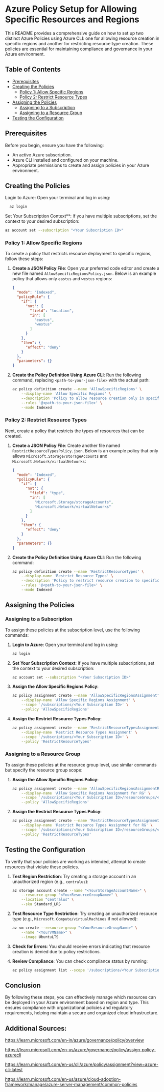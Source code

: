 # Azure Policy Setup for Allowing Specific Resources and Regions

This README provides a comprehensive guide on how to set up two distinct Azure Policies using Azure CLI: one for allowing resource creation in specific regions and another for restricting resource type creation. These policies are essential for maintaining compliance and governance in your Azure environment.

## Table of Contents

- [Prerequisites](#prerequisites)
- [Creating the Policies](#creating-the-policies)
  - [Policy 1: Allow Specific Regions](#policy-1-allow-specific-regions)
  - [Policy 2: Restrict Resource Types](#policy-2-restrict-resource-types)
- [Assigning the Policies](#assigning-the-policies)
  - [Assigning to a Subscription](#assigning-to-a-subscription)
  - [Assigning to a Resource Group](#assigning-to-a-resource-group)
- [Testing the Configuration](#testing-the-configuration)

## Prerequisites

Before you begin, ensure you have the following:

- An active Azure subscription.
- Azure CLI installed and configured on your machine.
- Appropriate permissions to create and assign policies in your Azure environment.

## Creating the Policies

Login to Azure: Open your terminal and log in using:

 ```bash
   az login
   ```
Set Your Subscription Context**: If you have multiple subscriptions, set the context to your desired subscription:

   ```bash
   az account set --subscription "<Your Subscription ID>"
   ```

### Policy 1: Allow Specific Regions

To create a policy that restricts resource deployment to specific regions, follow these steps:

1. **Create a JSON Policy File**: Open your preferred code editor and create a new file named `AllowSpecificRegionsPolicy.json`. Below is an example policy that allows only `eastus` and `westus` regions:

   ```json
   {
     "mode": "Indexed",
     "policyRule": {
       "if": {
         "not": {
           "field": "location",
           "in": [
             "eastus",
             "westus"
           ]
         }
       },
       "then": {
         "effect": "deny"
       }
     },
     "parameters": {}
   }
   ```

2. **Create the Policy Definition Using Azure CLI**: Run the following command, replacing `<path-to-your-json-file>` with the actual path:

   ```bash
   az policy definition create --name 'AllowSpecificRegions' \
       --display-name 'Allow Specific Regions' \
       --description 'Policy to allow resource creation only in specific regions.' \
       --rules '@<path-to-your-json-file>' \
       --mode Indexed
   ```

### Policy 2: Restrict Resource Types

Next, create a policy that restricts the types of resources that can be created.

1. **Create a JSON Policy File**: Create another file named `RestrictResourceTypesPolicy.json`. Below is an example policy that only allows `Microsoft.Storage/storageAccounts` and `Microsoft.Network/virtualNetworks`:

   ```json
   {
     "mode": "Indexed",
     "policyRule": {
       "if": {
         "not": {
           "field": "type",
           "in": [
             "Microsoft.Storage/storageAccounts",
             "Microsoft.Network/virtualNetworks"
           ]
         }
       },
       "then": {
         "effect": "deny"
       }
     },
     "parameters": {}
   }
   ```

2. **Create the Policy Definition Using Azure CLI**: Run the following command:

   ```bash
   az policy definition create --name 'RestrictResourceTypes' \
       --display-name 'Restrict Resource Types' \
       --description 'Policy to restrict resource creation to specific types.' \
       --rules '@<path-to-your-json-file>' \
       --mode Indexed
   ```

## Assigning the Policies

### Assigning to a Subscription

To assign these policies at the subscription level, use the following commands:

1. **Login to Azure**: Open your terminal and log in using:

   ```bash
   az login
   ```

2. **Set Your Subscription Context**: If you have multiple subscriptions, set the context to your desired subscription:

   ```bash
   az account set --subscription "<Your Subscription ID>"
   ```

3. **Assign the Allow Specific Regions Policy**:

   ```bash
   az policy assignment create --name 'AllowSpecificRegionsAssignment' \
       --display-name 'Allow Specific Regions Assignment' \
       --scope '/subscriptions/<Your Subscription ID>' \
       --policy 'AllowSpecificRegions'
   ```

4. **Assign the Restrict Resource Types Policy**:

   ```bash
   az policy assignment create --name 'RestrictResourceTypesAssignment' \
       --display-name 'Restrict Resource Types Assignment' \
       --scope '/subscriptions/<Your Subscription ID>' \
       --policy 'RestrictResourceTypes'
   ```

### Assigning to a Resource Group

To assign these policies at the resource group level, use similar commands but specify the resource group scope:

1. **Assign the Allow Specific Regions Policy**:

   ```bash
   az policy assignment create --name 'AllowSpecificRegionsAssignmentRG' \
       --display-name 'Allow Specific Regions Assignment for RG' \
       --scope '/subscriptions/<Your Subscription ID>/resourceGroups/<Your Resource Group Name>' \
       --policy 'AllowSpecificRegions'
   ```

2. **Assign the Restrict Resource Types Policy**:

   ```bash
   az policy assignment create --name 'RestrictResourceTypesAssignmentRG' \
       --display-name 'Restrict Resource Types Assignment for RG' \
       --scope '/subscriptions/<Your Subscription ID>/resourceGroups/<Your Resource Group Name>' \
       --policy 'RestrictResourceTypes'
   ```

## Testing the Configuration

To verify that your policies are working as intended, attempt to create resources that violate these policies.

1. **Test Region Restriction**: Try creating a storage account in an unauthorized region (e.g., `centralus`):

   ```bash
   az storage account create --name "<YourStorageAccountName>" \
       --resource-group "<YourResourceGroupName>" \
       --location "centralus" \
       --sku Standard_LRS
   ```

2. **Test Resource Type Restriction**: Try creating an unauthorized resource type (e.g., `Microsoft.Compute/virtualMachines` if not allowed):

   ```bash
   az vm create --resource-group "<YourResourceGroupName>" \
       --name "<YourVMName>" \
       --image UbuntuLTS
   ```

3. **Check for Errors**: You should receive errors indicating that resource creation is denied due to policy restrictions.

4. **Review Compliance**: You can check compliance status by running:

   ```bash
   az policy assignment list --scope '/subscriptions/<Your Subscription ID>'
   ```

## Conclusion

By following these steps, you can effectively manage which resources can be deployed in your Azure environment based on region and type. This ensures compliance with organizational policies and regulatory requirements, helping maintain a secure and organized cloud infrastructure.



## Additional Sources:

 https://learn.microsoft.com/en-in/azure/governance/policy/overview

 https://learn.microsoft.com/en-us/azure/governance/policy/assign-policy-azurecli

 https://learn.microsoft.com/en-us/cli/azure/policy/assignment?view=azure-cli-latest

 https://learn.microsoft.com/en-us/azure/cloud-adoption-framework/manage/azure-server-management/common-policies

 

 
